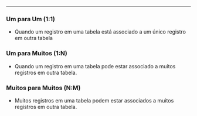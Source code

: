 ___
### Um para Um (1:1)
- Quando um registro em uma tabela está associado a um único registro em outra tabela

### Um para Muitos (1:N)
- Quando um registro em uma tabela pode estar associado a muitos registros em outra tabela.

### Muitos para Muitos (N:M)
- Muitos registros em uma tabela podem estar associados a muitos registros em outra tabela.
